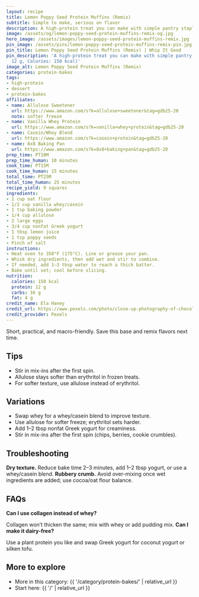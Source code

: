 ```yaml
---
layout: recipe
title: Lemon Poppy Seed Protein Muffins (Remix)
subtitle: Simple to make, serious on flavor
description: A high-protein treat you can make with simple pantry staples.
image: /assets/og/lemon-poppy-seed-protein-muffins-remix-og.jpg
hero_image: /assets/images/lemon-poppy-seed-protein-muffins-remix.jpg
pin_image: /assets/pins/lemon-poppy-seed-protein-muffins-remix-pin.jpg
pin_title: Lemon Poppy Seed Protein Muffins (Remix) | Whip It Good
pin_description: 'A high-protein treat you can make with simple pantry staples. (Protein:
  12 g, Calories: 150 kcal)'
image_alt: Lemon Poppy Seed Protein Muffins (Remix)
categories: protein-bakes
tags:
- high-protein
- dessert
- protein-bakes
affiliates:
- name: Allulose Sweetener
  url: https://www.amazon.com/s?k=allulose+sweetener&tag=gdb25-20
  note: softer freeze
- name: Vanilla Whey Protein
  url: https://www.amazon.com/s?k=vanilla+whey+protein&tag=gdb25-20
- name: Casein/Whey Blend
  url: https://www.amazon.com/s?k=casein+protein&tag=gdb25-20
- name: 8x8 Baking Pan
  url: https://www.amazon.com/s?k=8x8+baking+pan&tag=gdb25-20
prep_time: PT10M
prep_time_human: 10 minutes
cook_time: PT15M
cook_time_human: 15 minutes
total_time: PT25M
total_time_human: 25 minutes
recipe_yield: 9 squares
ingredients:
- 1 cup oat flour
- 1/2 cup vanilla whey/casein
- 1 tsp baking powder
- 1/4 cup allulose
- 2 large eggs
- 3/4 cup nonfat Greek yogurt
- 1 tbsp lemon juice
- 1 tsp poppy seeds
- Pinch of salt
instructions:
- Heat oven to 350°F (175°C). Line or grease your pan.
- Whisk dry ingredients, then add wet and stir to combine.
- If needed, add 1–3 tbsp water to reach a thick batter.
- Bake until set; cool before slicing.
nutrition:
  calories: 150 kcal
  protein: 12 g
  carbs: 16 g
  fat: 4 g
credit_name: Ela Haney
credit_url: https://www.pexels.com/photo/close-up-photography-of-chocolate-cupcake-90609/
credit_provider: Pexels
---
```

Short, practical, and macro-friendly. Save this base and remix flavors next time.

## Tips
- Stir in mix-ins after the first spin.
- Allulose stays softer than erythritol in frozen treats.
- For softer texture, use allulose instead of erythritol.

## Variations
- Swap whey for a whey/casein blend to improve texture.
- Use allulose for softer freeze; erythritol sets harder.
- Add 1–2 tbsp nonfat Greek yogurt for creaminess.
- Stir in mix-ins after the first spin (chips, berries, cookie crumbles).

## Troubleshooting
**Dry texture.** Reduce bake time 2–3 minutes, add 1–2 tbsp yogurt, or use a whey/casein blend.
**Rubbery crumb.** Avoid over-mixing once wet ingredients are added; use cocoa/oat flour balance.

## FAQs
**Can I use collagen instead of whey?**

Collagen won’t thicken the same; mix with whey or add pudding mix.
**Can I make it dairy-free?**

Use a plant protein you like and swap Greek yogurt for coconut yogurt or silken tofu.

## More to explore
- More in this category: {{ '/category/protein-bakes/' | relative_url }}
- Start here: {{ '/' | relative_url }}
